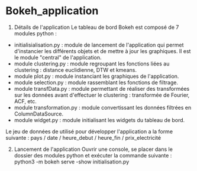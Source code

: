 # Bokeh_application

1. Détails de l'application
Le tableau de bord Bokeh est composé de 7 modules python :
- initialisialisation.py : module de lancement de l'application qui permet d'instancier les différents
objets et de mettre à jour les graphiques. Il est le module "central" de l'application.
- module clustering.py : module regroupant les fonctions liées au clustering : distance euclidienne,
DTW et kmeans.
- module plot.py : module instanciant les graphiques de l'application.
- module selection.py : module rassemblant les fonctions de filtrage.
- module transfData.py : module permettant de réaliser des transformées sur les données avant
d'effectuer le clustering : transformée de Fourier, ACF, etc.
- module transformation.py : module convertissant les données filtrées en ColumnDataSource.
- module widget.py : module initialisant les widgets du tableau de bord.


Le jeu de données de utilisé pour développer l'application a la forme suivante : 
pays / date / heure_debut / heure_fin / prix_electricité


2. Lancement de l'application
Ouvrir une console, se placer dans le dossier des modules python et exécuter la commande suivante :
python3 -m bokeh serve -show initialisation.py
